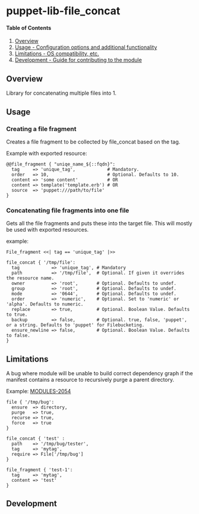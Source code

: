 # puppet-lib-file_concat

#### Table of Contents

1. [Overview](#overview)
2. [Usage - Configuration options and additional functionality](#usage)
3. [Limitations - OS compatibility, etc.](#limitations)
4. [Development - Guide for contributing to the module](#development)

## Overview

Library for concatenating multiple files into 1.

## Usage

### Creating a file fragment

Creates a file fragment to be collected by file_concat based on the tag.

Example with exported resource:

    @@file_fragment { "uniqe_name_${::fqdn}":
      tag     => 'unique_tag',            # Mandatory.
      order   => 10,                      # Optional. Defaults to 10.
      content => 'some content'           # OR
      content => template('template.erb') # OR
      source  => 'puppet:///path/to/file'
    }

### Concatenating file fragments into one file

Gets all the file fragments and puts these into the target file.
This will mostly be used with exported resources.

example:
    
    File_fragment <<| tag == 'unique_tag' |>>

    file_concat { '/tmp/file':
      tag            => 'unique_tag', # Mandatory
      path           => '/tmp/file',  # Optional. If given it overrides the resource name.
      owner          => 'root',       # Optional. Defaults to undef.
      group          => 'root',       # Optional. Defaults to undef.
      mode           => '0644',       # Optional. Defaults to undef.
      order          => 'numeric',    # Optional. Set to 'numeric' or 'alpha'. Defaults to numeric.
      replace        => true,         # Optional. Boolean Value. Defaults to true.
      backup         => false,        # Optional. true, false, 'puppet', or a string. Defaults to 'puppet' for Filebucketing.
      ensure_newline => false,        # Optional. Boolean Value. Defaults to false.
    }

## Limitations

A bug where module will be unable to build correct dependency graph if the manifest contains a resource to recursively purge a parent directory.

Example: [MODULES-2054](https://tickets.puppetlabs.com/browse/MODULES-2054)
~~~
file { '/tmp/bug':
  ensure  => directory,
  purge   => true,
  recurse => true,
  force   => true
}
 
file_concat { 'test' :
  path    => '/tmp/bug/tester',
  tag     => 'mytag',
  require => File['/tmp/bug']
}
 
file_fragment { 'test-1':
  tag     => 'mytag',
  content => 'test'
}
~~~

## Development

